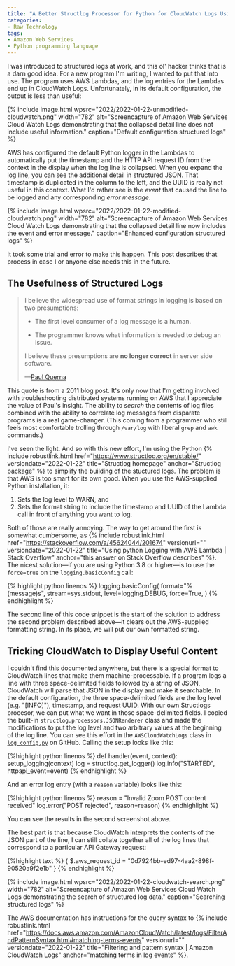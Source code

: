 ```yaml
---
title: "A Better Structlog Processor for Python for CloudWatch Logs Using AWS Lambda"
categories:
- Raw Technology
tags:
- Amazon Web Services
- Python programming language
---
```

I was introduced to structured logs at work, and this ol' hacker thinks that is a darn good idea. 
For a new program I'm writing, I wanted to put that into use. 
The program uses AWS Lambdas, and the log entries for the Lambdas end up in CloudWatch Logs. 
Unfortunately, in its default configuration, the output is less than useful:

{% include image.html wpsrc="2022/2022-01-22-unmodified-cloudwatch.png" width="782" alt="Screencapture of Amazon Web Services Cloud Watch Logs demonstrating that the collapsed detail line does not include useful information." caption="Default configuration structured logs" %} 

AWS has configured the default Python logger in the Lambdas to automatically put the timestamp and the HTTP API request ID from the context in the display when the log line is collapsed. 
When you expand the log line, you can see the additional detail in structured JSON. 
That timestamp is duplicated in the column to the left, and the UUID is really not useful in this context. 
What I'd rather see is the _event_ that caused the line to be logged and any corresponding _error message_.

{% include image.html wpsrc="2022/2022-01-22-modified-cloudwatch.png" width="782" alt="Screencapture of Amazon Web Services Cloud Watch Logs demonstrating that the collapsed detail line now includes the event and error message." caption="Enhanced configuration structured logs" %} 

It took some trial and error to make this happen. 
This post describes that process in case I or anyone else needs this in the future.

## The Usefulness of Structured Logs

<blockquote>
<div><p>I believe the widespread use of format strings in logging is based on two presumptions:</p>
<ul class="simple">
<li><p>The first level consumer of a log message is a human.</p></li>
<li><p>The programmer knows what information is needed to debug an issue.</p></li>
</ul>
<p>I believe these presumptions are <strong>no longer correct</strong> in server side software.</p>
<p class="attribution">—<a class="reference external" href="https://paul.querna.org/articles/2011/12/26/log-for-machines-in-json/">Paul Querna</a></p>
</div></blockquote>

This quote is from a 2011 blog post. 
It's only now that I'm getting involved with troubleshooting distributed systems running on AWS that I appreciate the value of Paul's insight.
The ability to _search_ the contents of log files combined with the ability to correlate log messages from disparate programs is a real game-changer. 
(This coming from a programmer who still feels most comfortable trolling through `/var/log` with liberal `grep` and `awk` commands.) 

I've seen the light. 
And so with this new effort, I'm using the Python {% include robustlink.html href="https://www.structlog.org/en/stable/" versiondate="2022-01-22" title="Structlog homepage" anchor="Structlog package" %} to simplify the building of the stuctured logs. 
The problem is that AWS is too smart for its own good. 
When you use the AWS-supplied Python installation, it:

1. Sets the log level to WARN, and
2.  Sets the format string to include the timestamp and UUID of the Lambda call in front of anything you want to log.

Both of those are really annoying. 
The way to get around the first is somewhat cumbersome, as {% include robustlink.html href="https://stackoverflow.com/a/45624044/201674" versionurl="" versiondate="2022-01-22" title="Using python Logging with AWS Lambda | Stack Overflow" anchor="this answer on Stack Overflow describes" %}. 
The nicest solution—if you are using Python 3.8 or higher—is to use the `force=true` on the `logging.basicConfig` call:

{% highlight python linenos %}
    logging.basicConfig(
        format="%(message)s",
        stream=sys.stdout,
        level=logging.DEBUG,
        force=True,
    )
{% endhighlight %}


The second line of this code snippet is the start of the solution to address the second problem described above—it clears out the AWS-supplied formatting string. 
In its place, we will put our own formatted string.

## Tricking CloudWatch to Display Useful Content
I couldn't find this documented anywhere, but there is a special format to CloudWatch lines that make them machine-processable. 
If a program logs a line with three space-delimited fields followed by a string of JSON, CloudWatch will parse that JSON in the display and make it searchable. 
In the default configuration, the three space-delimited fields are the log level (e.g. "[INFO]"), timestamp, and request UUID. 
With our own Structlogs procesor, we can put what we want in those space-delimited fields. 
I copied the built-in `structlog.processors.JSONRenderer` class and made the modifications to put the log level and two arbitrary values at the beginning of the log line. 
You can see this effort in the `AWSCloudWatchLogs` class in [`log_config.py`](https://github.com/openlibraryenvironment/serverless-zoom-recordings/blob/main/serverless_zoom_recordings/util/log_config.py) on GitHub.
Calling the setup looks like this:

{%highlight python linenos %}
def handler(event, context):
    setup_logging(context)
    log = structlog.get_logger()
    log.info("STARTED", httpapi_event=event)
{% endhighlight %}

And an error log entry (with a `reason` variable) looks like this:

{%highlight python linenos %}
    reason = "Invalid Zoom POST content received"
    log.error("POST rejected", reason=reason)
{% endhighlight %}

You can see the results in the second screenshot above.

The best part is that because CloudWatch interprets the contents of the JSON part of the line, I can still collate together all of the log lines that correspond to a particular API Gateway request:

{%highlight text %}
{ $.aws_request_id = "0d7924bb-ed97-4aa2-898f-90520a9f2e1b" }
{% endhighlight %}

{% include image.html wpsrc="2022/2022-01-22-cloudwatch-search.png" width="782" alt="Screencapture of Amazon Web Services Cloud Watch Logs demonstrating the search of structured log data." caption="Searching structured logs" %} 

The AWS documentation has instructions for the query syntax to {% include robustlink.html href="https://docs.aws.amazon.com/AmazonCloudWatch/latest/logs/FilterAndPatternSyntax.html#matching-terms-events" versionurl="" versiondate="2022-01-22" title="Filtering and pattern syntax | Amazon CloudWatch Logs" anchor="matching terms in log events" %}.